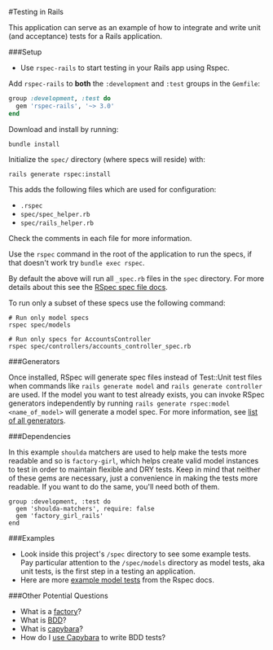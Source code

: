 #Testing in Rails

This application can serve as an example of how to integrate and write unit (and acceptance) tests for a Rails application.

###Setup

* Use `rspec-rails` to start testing in your Rails app using Rspec.


Add `rspec-rails` to **both** the `:development` and `:test` groups in the
`Gemfile`:

```ruby
group :development, :test do
  gem 'rspec-rails', '~> 3.0'
end
```

Download and install by running:

```
bundle install
```

Initialize the `spec/` directory (where specs will reside) with:

```
rails generate rspec:install
```

This adds the following files which are used for configuration:

- `.rspec`
- `spec/spec_helper.rb`
- `spec/rails_helper.rb`

Check the comments in each file for more information.

Use the `rspec` command in the root of the application to run the specs, if that doesn't work try `bundle exec rspec`.

By default the above will run all `_spec.rb` files in the `spec` directory. For
more details about this see the [RSpec spec file
docs](https://www.relishapp.com/rspec/rspec-core/docs/spec-files).

To run only a subset of these specs use the following command:

```
# Run only model specs
rspec spec/models

# Run only specs for AccountsController
rspec spec/controllers/accounts_controller_spec.rb
```

###Generators

Once installed, RSpec will generate spec files instead of Test::Unit test files when commands like `rails generate model` and `rails generate controller` are used. If the model you want to test already exists, you can invoke RSpec generators independently by running `rails generate rspec:model <name_of_model>` will generate a model spec. For more information, see [list of all generators](https://www.relishapp.com/rspec/rspec-rails/docs/generators).

###Dependencies

In this example `shoulda` matchers are used to help make the tests more readable and so is `factory-girl`, which helps create valid model instances to test in order to maintain flexible and DRY tests. Keep in mind that neither of these gems are necessary, just a convenience in making the tests more readable. If you want to do the same, you'll need both of them.

```
group :development, :test do
  gem 'shoulda-matchers', require: false
  gem 'factory_girl_rails'
end
```

###Examples

* Look inside this project's `/spec` directory to see some example tests. Pay particular attention to the `/spec/models` directory as model tests, aka unit tests, is the first step in a testing an application.
* Here are more [example model tests](https://www.relishapp.com/rspec/rspec-rails/docs/model-specs) from the Rspec docs.

###Other Potential Questions

* What is a [factory](https://github.com/thoughtbot/factory_girl_rails)?
* What is [BDD](http://guide.agilealliance.org/guide/bdd.html)?
* What is [capybara](https://github.com/jnicklas/capybara)?
* How do I [use Capybara](notes/bdd-capybara.md) to write BDD tests?
